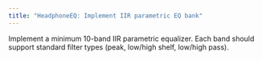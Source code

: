 ```yaml
---
title: "HeadphoneEQ: Implement IIR parametric EQ bank"
---
```


Implement a minimum 10-band IIR parametric equalizer. Each band should support standard filter types (peak, low/high shelf, low/high pass).
